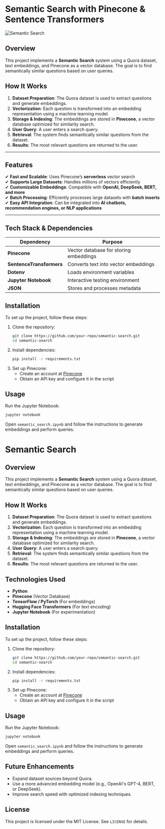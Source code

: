 # Semantic Search with Pinecone & Sentence Transformers

![Semantic Search](https://img.shields.io/badge/Semantic_Search-Pinecone-blue.svg)  
## Overview
This project implements a **Semantic Search** system using a Quora dataset, text embeddings, and Pinecone as a vector database. The goal is to find semantically similar questions based on user queries.

## How It Works
1. **Dataset Preparation**: The Quora dataset is used to extract questions and generate embeddings.
2. **Vectorization**: Each question is transformed into an embedding representation using a machine learning model.
3. **Storage & Indexing**: The embeddings are stored in **Pinecone**, a vector database optimized for similarity search.
4. **User Query**: A user enters a search query.
5. **Retrieval**: The system finds semantically similar questions from the dataset.
6. **Results**: The most relevant questions are returned to the user.

---

## Features
✔ **Fast and Scalable**: Uses Pinecone’s **serverless** vector search  
✔ **Supports Large Datasets**: Handles millions of vectors efficiently  
✔ **Customizable Embeddings**: Compatible with **OpenAI, DeepSeek, BERT, and more**  
✔ **Batch Processing**: Efficiently processes large datasets with **batch inserts**  
✔ **Easy API Integration**: Can be integrated into **AI chatbots, recommendation engines, or NLP applications**  

---

## Tech Stack & Dependencies
| Dependency           | Purpose                                      |
|----------------------|----------------------------------------------|
| **Pinecone**        | Vector database for storing embeddings      |
| **SentenceTransformers** | Converts text into vector embeddings    |
| **Dotenv**          | Loads environment variables                 |
| **Jupyter Notebook** | Interactive testing environment           |
| **JSON**            | Stores and processes metadata               |

## Installation
To set up the project, follow these steps:

1. Clone the repository:
   ```sh
   git clone https://github.com/your-repo/semantic-search.git
   cd semantic-search
   ```
2. Install dependencies:
   ```sh
   pip install -r requirements.txt
   ```
3. Set up Pinecone:
   - Create an account at [Pinecone](https://www.pinecone.io/)
   - Obtain an API key and configure it in the script

## Usage
Run the Jupyter Notebook:
```sh
jupyter notebook
```
Open `semantic_search.ipynb` and follow the instructions to generate embeddings and perform queries.

# Semantic Search

## Overview
This project implements a **Semantic Search** system using a Quora dataset, text embeddings, and Pinecone as a vector database. The goal is to find semantically similar questions based on user queries.

## How It Works
1. **Dataset Preparation**: The Quora dataset is used to extract questions and generate embeddings.
2. **Vectorization**: Each question is transformed into an embedding representation using a machine learning model.
3. **Storage & Indexing**: The embeddings are stored in **Pinecone**, a vector database optimized for similarity search.
4. **User Query**: A user enters a search query.
5. **Retrieval**: The system finds semantically similar questions from the dataset.
6. **Results**: The most relevant questions are returned to the user.

## Technologies Used
- **Python**
- **Pinecone** (Vector Database)
- **TensorFlow / PyTorch** (For embeddings)
- **Hugging Face Transformers** (For text encoding)
- **Jupyter Notebook** (For experimentation)

## Installation
To set up the project, follow these steps:

1. Clone the repository:
   ```sh
   git clone https://github.com/your-repo/semantic-search.git
   cd semantic-search
   ```
2. Install dependencies:
   ```sh
   pip install -r requirements.txt
   ```
3. Set up Pinecone:
   - Create an account at [Pinecone](https://www.pinecone.io/)
   - Obtain an API key and configure it in the script

## Usage
Run the Jupyter Notebook:
```sh
jupyter notebook
```
Open `semantic_search.ipynb` and follow the instructions to generate embeddings and perform queries.

## Future Enhancements
- Expand dataset sources beyond Quora.
- Use a more advanced embedding model (e.g., OpenAI's GPT-4, BERT, or DeepSeek).
- Improve search speed with optimized indexing techniques.

## License
This project is licensed under the MIT License. See `LICENSE` for details.
